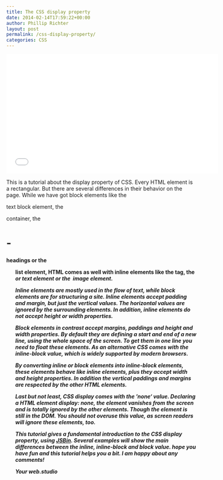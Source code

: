 ```yaml
---
title: The CSS display property
date: 2014-02-14T17:59:22+00:00
author: Phillip Richter
layout: post
permalink: /css-display-property/
categories: CSS
---
```

<iframe width="560" height="315" src="//www.youtube.com/embed/G8sLEp20Zf4" allowfullscreen="" frameborder="0"></iframe>
  
This is a tutorial about the display property of CSS. Every HTML element is a rectangular. But there are several differences in their behavior on the page. While we have got block elements like the <p> text block element, the <div> container, the <h1>-<h4> headings or the <ul> list element, HTML comes as well with inline elements like the <span> tag, the <em> or <b> text element or the <img> image element.

Inline elements are mostly used in the flow of text, while block elements are for structuring a site. Inline elements accept padding and margin, but just the vertical values. The horizontal values are ignored by the surrounding elements. In addition, inline elements do not accept height or width properties.

Block elements in contrast accept margins, paddings and height and width properties. By default they are defining a start and end of a new line, using the whole space of the screen. To get them in one line you need to float these elements. As an alternative CSS comes with the inline-block value, which is widely supported by modern browsers.

By converting inline or block elements into inline-block elements, these elements behave like inline elements, plus they accept width and height properties. In addition the vertical paddings and margins are respected by the other HTML elements.

Last but not least, CSS display comes with the &#8217;none&#8216; value. Declaring a HTML element display: none, the element vanishes from the screen and is totally ignored by the other elements. Though the element is still in the DOM. You should not overuse this value, as screen readers will ignore these elements, too.

This tutorial gives a fundamental introduction to the CSS display property, using <a href="http://jsbin.com" target="_blank">JSBin</a>. Several examples will show the main differences between the inline, inline-block and block value. hope you have fun and this tutorial helps you a bit. I am happy about any comments!

Your web.studio
